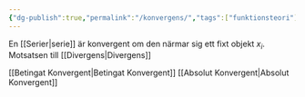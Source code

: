 ```yaml
---
{"dg-publish":true,"permalink":"/konvergens/","tags":["funktionsteori"]}
---
```


En [[Serier\|serie]] är konvergent om den närmar sig ett fixt objekt $x_{i}$. Motsatsen till [[Divergens\|Divergens]]

[[Betingat Konvergent\|Betingat Konvergent]]
[[Absolut Konvergent\|Absolut Konvergent]]